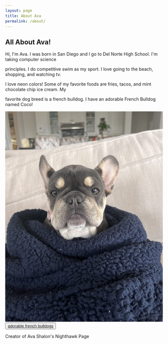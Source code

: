 ```yaml
---
layout: page
title: About Ava 
permalink: /about/
---
```

<h2> All About Ava! </h2>

<p> Hi, I'm Ava. I was born in San Diego and I go to Del Norte High School. I'm taking computer science 

principles. I do competitive swim as my sport. I love going to the beach, shopping, and watching tv. 

I love neon colors! Some of my favorite foods are fries, tacos, and mint chocolate chip ice cream. My 

favorite dog breed is a french bulldog. I have an adorable French Bulldog named Coco! </p>

<img src="/images/coco.jpg" alt="Coco image">
<button><a href="https://www.youtube.com/watch?v=lg6tmuSCQ5A">adorable french bulldogs</a></button>


Creator of Ava Shalon's Nighthawk Page